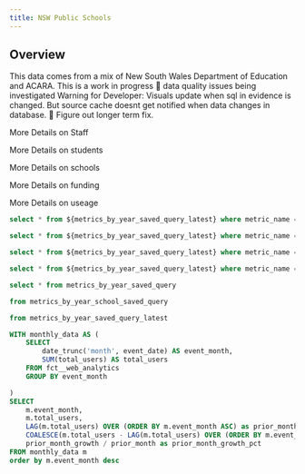 ```yaml
---
title: NSW Public Schools
---
```


## Overview

<Alert status="info">
This data comes from a mix of New South Wales Department of Education and ACARA. This is a work in progress 🚧 data quality issues being investigated
</Alert>

<Alert status="warning">
Warning for Developer: Visuals update when sql in evidence is changed. But source cache doesnt get notified when data changes in database. 🚧 Figure out longer term fix.
</Alert>

<BigValue
    data={staff_count}
    title="Staff"
    value="metric_value__latest_year"
    fmt="num0"
    comparison=metric_time__year__latest_year
    comparisonTitle="Latest Refresh"
    comparisonFmt="id"
    comparisonDelta=false
  />
<LinkButton  url='/staff'>
  More Details on Staff
</LinkButton >


<LineBreak/>

<BigValue
    data={student_count}
    title="Students"
    value="metric_value__latest_year"
    fnt="num0"
    comparison=metric_time__year__latest_year
    comparisonTitle="Latest Refresh"
    comparisonFmt="id"
    comparisonDelta=false
  />
<LinkButton  url='/student'>
  More Details on students
</LinkButton >
<LineBreak/>

<BigValue
    data={school_count}
    title="Schools"
    value="metric_value__latest_year"
    fnt="num0"
    comparison=metric_time__year__latest_year
    comparisonTitle="Latest Refresh"
    comparisonFmt="id"
    comparisonDelta=false
  />
<LinkButton  url='/school'>
  More Details on schools
</LinkButton >
<LineBreak/>

<BigValue
    data={funding_aud_post_adjustments}
    title="Funding"
    value="metric_value__latest_year"
    fnt="num0"
    comparison=metric_time__year__latest_year
    comparisonTitle="Latest Refresh"
    comparisonFmt="id"
    comparisonDelta=false
  />
<LinkButton  url='/funding'>
  More Details on funding
</LinkButton >
<LineBreak/>



<BigValue
  data={fct__web_analytics_monthly}
  value=total_users
  title="Visualisation Users"
  sparkline=event_month
  comparison=prior_month_growth_pct
  comparisonFmt=pct1
  comparisonTitle="vs. Last Month"
/>

<LinkButton  url='/useage'>
  More Details on useage
</LinkButton >
<LineBreak/>


```sql staff_count
select * from ${metrics_by_year_saved_query_latest} where metric_name = 'staff_count'
```

```sql student_count
select * from ${metrics_by_year_saved_query_latest} where metric_name = 'student_count'
```


```sql school_count
select * from ${metrics_by_year_saved_query_latest} where metric_name = 'school_count'
```


```sql funding_aud_post_adjustments
select * from ${metrics_by_year_saved_query_latest} where metric_name = 'funding_aud_post_adjustments'
```

```sql metrics_by_year_saved_query
select * from metrics_by_year_saved_query
```
```sql metrics_by_year_school_saved_query
from metrics_by_year_school_saved_query
```

```sql metrics_by_year_saved_query_latest
from metrics_by_year_saved_query_latest
```


```sql fct__web_analytics_monthly
WITH monthly_data AS (
    SELECT
        date_trunc('month', event_date) AS event_month,
        SUM(total_users) AS total_users
    FROM fct__web_analytics
    GROUP BY event_month

)
SELECT
    m.event_month,
    m.total_users,
    LAG(m.total_users) OVER (ORDER BY m.event_month ASC) as prior_month,
    COALESCE(m.total_users - LAG(m.total_users) OVER (ORDER BY m.event_month), 0) AS prior_month_growth,
    prior_month_growth / prior_month as prior_month_growth_pct
FROM monthly_data m
order by m.event_month desc
```
